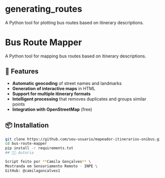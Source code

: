 # generating_routes
A Python tool for plotting bus routes based on itinerary descriptions.

# Bus Route Mapper

A Python tool for mapping bus routes based on itinerary descriptions.

## 🚀 Features

- **Automatic geocoding** of street names and landmarks
- **Generation of interactive maps** in HTML
- **Support for multiple itinerary formats**
- **Intelligent processing** that removes duplicates and groups similar points
- **Integration with OpenStreetMap** (free)
## 📦 Installation

```bash
git clone https://github.com/seu-usuario/mapeador-itinerarios-onibus.git
cd bus-route-mapper
pip install -r requirements.txt
## 👨‍💻 Autoria

Script feito por **Camila Gonçalves** \
Mestranda em Sensoriamento Remoto - INPE \
GitHub: @camilagoncalves1
